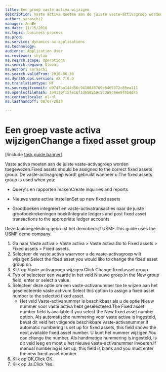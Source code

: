 ```yaml
--- 
title: Een groep vaste activa wijzigen
description: Vaste activa moeten aan de juiste vaste-activagroep worden toegewezen.
author: saraschi2
manager: AnnBe
ms.date: 11/15/2016
ms.topic: business-process
ms.prod: 
ms.service: dynamics-ax-applications
ms.technology: 
audience: Application User
ms.reviewer: shylaw
ms.search.scope: Operations
ms.search.region: Global
ms.author: saraschi
ms.search.validFrom: 2016-06-30
ms.dyn365.ops.version: AX 7.0.0
ms.translationtype: HT
ms.sourcegitcommit: d9747ba144d56c9410846769e5465372c89ea111
ms.openlocfilehash: 194129f15fe16f1d6582b9c5c3a9c8ee9f8bdd75
ms.contentlocale: nl-nl
ms.lasthandoff: 08/07/2018

---
```

# <a name="change-a-fixed-asset-group"></a><span data-ttu-id="8d4e9-103">Een groep vaste activa wijzigen</span><span class="sxs-lookup"><span data-stu-id="8d4e9-103">Change a fixed asset group</span></span>

[!include [task guide banner](../../includes/task-guide-banner.md)]

<span data-ttu-id="8d4e9-104">Vaste activa moeten aan de juiste vaste-activagroep worden toegewezen.</span><span class="sxs-lookup"><span data-stu-id="8d4e9-104">Fixed assets should be assigned to the correct fixed assets group.</span></span> <span data-ttu-id="8d4e9-105">De vaste-activagroep wordt gebruikt wanneer u:</span><span class="sxs-lookup"><span data-stu-id="8d4e9-105">The fixed assets group is used when you:</span></span>

 - <span data-ttu-id="8d4e9-106">Query's en rapporten maken</span><span class="sxs-lookup"><span data-stu-id="8d4e9-106">Create inquiries and reports</span></span>

 - <span data-ttu-id="8d4e9-107">Nieuwe vaste activa instellen</span><span class="sxs-lookup"><span data-stu-id="8d4e9-107">Set up new fixed assets</span></span>

 - <span data-ttu-id="8d4e9-108">Grootboeken integreert en vaste-activatransacties naar de juiste grootboekrekeningen boekt</span><span class="sxs-lookup"><span data-stu-id="8d4e9-108">Integrate ledgers and post fixed asset transactions to the appropriate ledger accounts</span></span>

<span data-ttu-id="8d4e9-109">Deze taakbegeleiding gebruikt het demobedrijf USMF.</span><span class="sxs-lookup"><span data-stu-id="8d4e9-109">This guide uses the USMF demo company.</span></span>

1. <span data-ttu-id="8d4e9-110">Ga naar Vaste activa > Vaste activa > Vaste activa.</span><span class="sxs-lookup"><span data-stu-id="8d4e9-110">Go to Fixed assets > Fixed assets > Fixed assets.</span></span>
2. <span data-ttu-id="8d4e9-111">Selecteer de vaste activa waarvoor u de vaste-activagroep wilt wijzigen.</span><span class="sxs-lookup"><span data-stu-id="8d4e9-111">Select the fixed asset you would like to change the fixed asset group on.</span></span>
3. <span data-ttu-id="8d4e9-112">Klik op Vaste-activagroep wijzigen.</span><span class="sxs-lookup"><span data-stu-id="8d4e9-112">Click Change fixed asset group.</span></span>
4. <span data-ttu-id="8d4e9-113">Typ of selecteer een waarde in het veld Nieuwe groep.</span><span class="sxs-lookup"><span data-stu-id="8d4e9-113">In the New group field, enter or select a value.</span></span>
5. <span data-ttu-id="8d4e9-114">Selecteer deze optie om een vaste-activanummer toe te wijzen aan het geselecteerde vaste activum.</span><span class="sxs-lookup"><span data-stu-id="8d4e9-114">Select this option to assign a fixed asset number to the selected fixed asset.</span></span>
    * <span data-ttu-id="8d4e9-115">Het veld Vaste-activanummer is beschikbaar als u de optie Nieuw nummer voor vaste activa hebt geselecteerd.</span><span class="sxs-lookup"><span data-stu-id="8d4e9-115">The Fixed asset number field is available if you select the New fixed asset number option.</span></span>   <span data-ttu-id="8d4e9-116">Als automatische nummering voor vaste activa is ingesteld, bevat dit veld het volgende beschikbare vaste-activanummer.</span><span class="sxs-lookup"><span data-stu-id="8d4e9-116">If automatic numbering is set up for fixed assets, this field shows the next available fixed asset number.</span></span> <span data-ttu-id="8d4e9-117">U kunt het nummer wijzigen.</span><span class="sxs-lookup"><span data-stu-id="8d4e9-117">You can change the number.</span></span>   <span data-ttu-id="8d4e9-118">Als handmatige nummering is ingesteld, is dit veld leeg en moet u het nieuwe vaste-activanummer invoeren.</span><span class="sxs-lookup"><span data-stu-id="8d4e9-118">If manual numbering is set up, this field is blank and you must enter the new fixed asset number.</span></span>     
6. <span data-ttu-id="8d4e9-119">Klik op OK.</span><span class="sxs-lookup"><span data-stu-id="8d4e9-119">Click OK.</span></span>
7. <span data-ttu-id="8d4e9-120">Klik op Ja.</span><span class="sxs-lookup"><span data-stu-id="8d4e9-120">Click Yes.</span></span>


